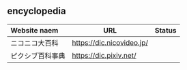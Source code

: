 ## encyclopedia

| Website naem     | URL                       | Status |
| :--------------- | ------------------------- | ------ |
| ニコニコ大百科   | https://dic.nicovideo.jp/ |        |
| ピクシブ百科事典 | https://dic.pixiv.net/    |        |

